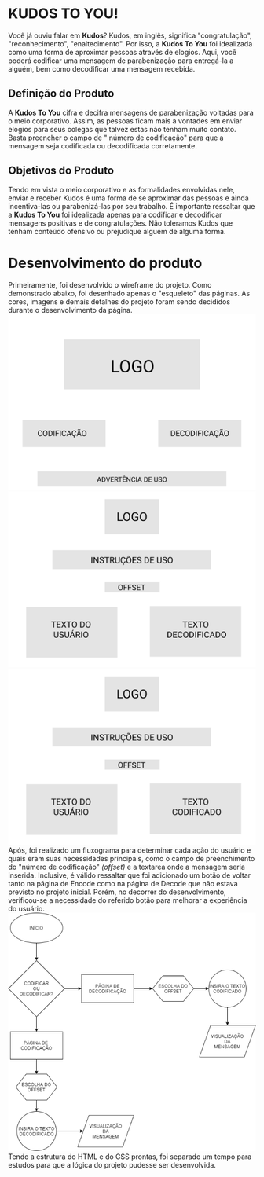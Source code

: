 ﻿# KUDOS TO YOU!

Você já ouviu falar em **Kudos**? Kudos, em inglês, significa "congratulação", "reconhecimento", "enaltecimento". Por isso, a **Kudos To You** foi idealizada como uma forma de aproximar pessoas através de elogios. Aqui, você poderá codificar uma mensagem de parabenização para entregá-la a alguém, bem como decodificar uma mensagem recebida.


## Definição do Produto

A **Kudos To You** cifra e decifra mensagens de parabenização voltadas para o meio corporativo. Assim, as pessoas ficam mais a vontades em enviar elogios para seus colegas que talvez estas não tenham muito contato. Basta preencher o campo de " número de codificação" para que a mensagem seja codificada ou decodificada corretamente.


## Objetivos do Produto

Tendo em vista o meio corporativo e as formalidades envolvidas nele, enviar e receber Kudos é uma forma de se aproximar das pessoas e ainda incentiva-las ou parabenizá-las por seu trabalho. É importante ressaltar que a **Kudos To You** foi idealizada apenas para codificar e decodificar mensagens positivas e de congratulações. Não toleramos Kudos que tenham conteúdo ofensivo ou prejudique alguém de alguma forma. 




# Desenvolvimento do produto

Primeiramente, foi desenvolvido o wireframe do projeto. Como demonstrado abaixo, foi desenhado apenas o "esqueleto" das páginas. As cores, imagens e demais detalhes do projeto foram sendo decididos durante o desenvolvimento da página.
![WIREFRAME HOMEPAGE](/src/assets/HOMEPAGE.jpg)
![WIREFRAME DECODEPAGE](src/assets/DECODEPAGE.png)
![WIREFRAME ENCODEPAGE](src/assets/ENCODEPAGE.png)
Após, foi realizado um fluxograma para determinar cada ação do usuário e quais eram suas necessidades principais, como o campo de preenchimento do "número de codificação" *(offset)* e a textarea onde a mensagem seria inserida.
Inclusive, é válido ressaltar que foi adicionado um botão de voltar tanto na página de Encode como na página de Decode que não estava previsto no projeto inicial. Porém, no decorrer do desenvolvimento, verificou-se a necessidade do referido botão para melhorar a experiência do usuário. 
![FLUXOGRAMA](/src/assets/Fluxograma.png)
Tendo a estrutura do HTML e do CSS prontas, foi separado um tempo para estudos para que a lógica do projeto pudesse ser desenvolvida. 

